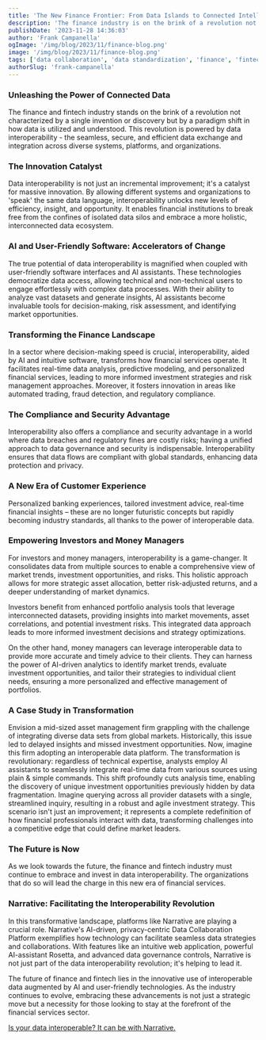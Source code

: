 ```yaml
---
title: 'The New Finance Frontier: From Data Islands to Connected Intelligence'
description: 'The finance industry is on the brink of a revolution not characterized by a single invention but by a paradigm shift in how data is utilized and understood'
publishDate: '2023-11-28 14:36:03'
author: 'Frank Campanella'
ogImage: '/img/blog/2023/11/finance-blog.png'
image: '/img/blog/2023/11/finance-blog.png'
tags: ['data collaboration', 'data standardization', 'finance', 'fintech', 'rosetta stone']
authorSlug: 'frank-campanella'
---
```

### Unleashing the Power of Connected Data

The finance and fintech industry stands on the brink of a revolution not characterized by a single invention or discovery but by a paradigm shift in how data is utilized and understood. This revolution is powered by data interoperability - the seamless, secure, and efficient data exchange and integration across diverse systems, platforms, and organizations.  

### The Innovation Catalyst  

Data interoperability is not just an incremental improvement; it's a catalyst for massive innovation. By allowing different systems and organizations to 'speak' the same data language, interoperability unlocks new levels of efficiency, insight, and opportunity. It enables financial institutions to break free from the confines of isolated data silos and embrace a more holistic, interconnected data ecosystem.

### AI and User-Friendly Software: Accelerators of Change  

The true potential of data interoperability is magnified when coupled with user-friendly software interfaces and AI assistants. These technologies democratize data access, allowing technical and non-technical users to engage effortlessly with complex data processes. With their ability to analyze vast datasets and generate insights, AI assistants become invaluable tools for decision-making, risk assessment, and identifying market opportunities.

### Transforming the Finance Landscape  

In a sector where decision-making speed is crucial, interoperability, aided by AI and intuitive software, transforms how financial services operate. It facilitates real-time data analysis, predictive modeling, and personalized financial services, leading to more informed investment strategies and risk management approaches. Moreover, it fosters innovation in areas like automated trading, fraud detection, and regulatory compliance.

### The Compliance and Security Advantage  

Interoperability also offers a compliance and security advantage in a world where data breaches and regulatory fines are costly risks; having a unified approach to data governance and security is indispensable. Interoperability ensures that data flows are compliant with global standards, enhancing data protection and privacy.

### A New Era of Customer Experience  

Personalized banking experiences, tailored investment advice, real-time financial insights – these are no longer futuristic concepts but rapidly becoming industry standards, all thanks to the power of interoperable data.

### Empowering Investors and Money Managers  

For investors and money managers, interoperability is a game-changer. It consolidates data from multiple sources to enable a comprehensive view of market trends, investment opportunities, and risks. This holistic approach allows for more strategic asset allocation, better risk-adjusted returns, and a deeper understanding of market dynamics.  
  
Investors benefit from enhanced portfolio analysis tools that leverage interconnected datasets, providing insights into market movements, asset correlations, and potential investment risks. This integrated data approach leads to more informed investment decisions and strategy optimizations.  
  
On the other hand, money managers can leverage interoperable data to provide more accurate and timely advice to their clients. They can harness the power of AI-driven analytics to identify market trends, evaluate investment opportunities, and tailor their strategies to individual client needs, ensuring a more personalized and effective management of portfolios.

### A Case Study in Transformation  

Envision a mid-sized asset management firm grappling with the challenge of integrating diverse data sets from global markets. Historically, this issue led to delayed insights and missed investment opportunities. Now, imagine this firm adopting an interoperable data platform. The transformation is revolutionary: regardless of technical expertise, analysts employ AI assistants to seamlessly integrate real-time data from various sources using plain & simple commands. This shift profoundly cuts analysis time, enabling the discovery of unique investment opportunities previously hidden by data fragmentation. Imagine querying across all provider datasets with a single, streamlined inquiry, resulting in a robust and agile investment strategy. This scenario isn't just an improvement; it represents a complete redefinition of how financial professionals interact with data, transforming challenges into a competitive edge that could define market leaders.

### The Future is Now  

As we look towards the future, the finance and fintech industry must continue to embrace and invest in data interoperability. The organizations that do so will lead the charge in this new era of financial services.  
  
### Narrative: Facilitating the Interoperability Revolution  

In this transformative landscape, platforms like Narrative are playing a crucial role. Narrative's AI-driven, privacy-centric Data Collaboration Platform exemplifies how technology can facilitate seamless data strategies and collaborations. With features like an intuitive web application, powerful AI-assistant Rosetta, and advanced data governance controls, Narrative is not just part of the data interoperability revolution; it's helping to lead it.

The future of finance and fintech lies in the innovative use of interoperable data augmented by AI and user-friendly technologies. As the industry continues to evolve, embracing these advancements is not just a strategic move but a necessity for those looking to stay at the forefront of the financial services sector.

[Is your data interoperable? It can be with Narrative.](/contact)
